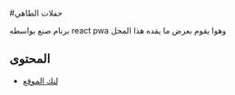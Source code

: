 #حفلات الطاهي

برنام صنع بواسطه react pwa وهوا يقوم بعرض ما يقده هذا المحل 

## المحتوى

- [لنك الموقع]((https://hfalat-61530.web.app/))
  
